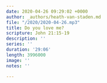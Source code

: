 ```yaml
---
date: 2020-04-26 09:29:02 +0000
author: _authors/heath-van-staden.md
file: "/2020/2020-04-26.mp3"
title: Do you love me?
scripture: John 21:15-19
description: ''
series: ''
duration: '29:06'
length: 3996000
image: ''
notes: ''

---
```

